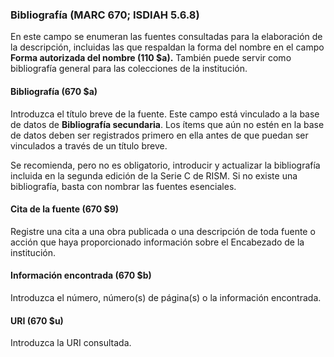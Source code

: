 ### Bibliografía (MARC 670; ISDIAH 5.6.8)

En este campo se enumeran las fuentes consultadas para la elaboración de la descripción, incluidas las que respaldan la forma del nombre en el campo **Forma autorizada del nombre (110 $a).** También puede servir como bibliografía general para las colecciones de la institución.

  

#### Bibliografía (670 $a)

Introduzca el título breve de la fuente. Este campo está vinculado a la base de datos de **Bibliografía secundaria**. Los ítems que aún no estén en la base de datos deben ser registrados primero en ella antes de que puedan ser vinculados a través de un título breve.

  

Se recomienda, pero no es obligatorio, introducir y actualizar la bibliografía incluida en la segunda edición de la Serie C de RISM. Si no existe una bibliografía, basta con nombrar las fuentes esenciales.

  

#### Cita de la fuente (670 $9)

Registre una cita a una obra publicada o una descripción de toda fuente o acción que haya proporcionado información sobre el Encabezado de la institución.

  

#### Información encontrada (670 $b)

Introduzca el número, número(s) de página(s) o la información encontrada.

  

#### URI (670 $u)

Introduzca la URI consultada.
